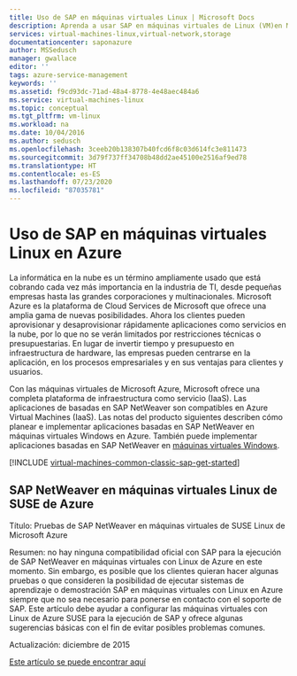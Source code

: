 ```yaml
---
title: Uso de SAP en máquinas virtuales Linux | Microsoft Docs
description: Aprenda a usar SAP en máquinas virtuales de Linux (VM)en Microsoft Azure
services: virtual-machines-linux,virtual-network,storage
documentationcenter: saponazure
author: MSSedusch
manager: gwallace
editor: ''
tags: azure-service-management
keywords: ''
ms.assetid: f9cd93dc-71ad-48a4-8778-4e48aec484a6
ms.service: virtual-machines-linux
ms.topic: conceptual
ms.tgt_pltfrm: vm-linux
ms.workload: na
ms.date: 10/04/2016
ms.author: sedusch
ms.openlocfilehash: 3ceeb20b138307b40fcd6f8c03d614fc3e811473
ms.sourcegitcommit: 3d79f737ff34708b48dd2ae45100e2516af9ed78
ms.translationtype: HT
ms.contentlocale: es-ES
ms.lasthandoff: 07/23/2020
ms.locfileid: "87035781"
---
```

# <a name="using-sap-on-linux-virtual-machines-in-azure"></a>Uso de SAP en máquinas virtuales Linux en Azure
La informática en la nube es un término ampliamente usado que está cobrando cada vez más importancia en la industria de TI, desde pequeñas empresas hasta las grandes corporaciones y multinacionales. Microsoft Azure es la plataforma de Cloud Services de Microsoft que ofrece una amplia gama de nuevas posibilidades. Ahora los clientes pueden aprovisionar y desaprovisionar rápidamente aplicaciones como servicios en la nube, por lo que no se verán limitados por restricciones técnicas o presupuestarias. En lugar de invertir tiempo y presupuesto en infraestructura de hardware, las empresas pueden centrarse en la aplicación, en los procesos empresariales y en sus ventajas para clientes y usuarios.

Con las máquinas virtuales de Microsoft Azure, Microsoft ofrece una completa plataforma de infraestructura como servicio (IaaS). Las aplicaciones de basadas en SAP NetWeaver son compatibles en Azure Virtual Machines (IaaS). Las notas del producto siguientes describen cómo planear e implementar aplicaciones basadas en SAP NetWeaver en máquinas virtuales Windows en Azure. También puede implementar aplicaciones basadas en SAP NetWeaver en [máquinas virtuales Windows](./get-started.md?toc=/azure/virtual-machines/windows/classic/toc.json).

[!INCLUDE [virtual-machines-common-classic-sap-get-started](../../../../includes/virtual-machines-common-classic-sap-get-started.md)]

## <a name="sap-netweaver-on-azure-suse-linux-virtual-machines"></a>SAP NetWeaver en máquinas virtuales Linux de SUSE de Azure
Título: Pruebas de SAP NetWeaver en máquinas virtuales de SUSE Linux de Microsoft Azure

Resumen: no hay ninguna compatibilidad oficial con SAP para la ejecución de SAP NetWeaver en máquinas virtuales con Linux de Azure en este momento. Sin embargo, es posible que los clientes quieran hacer algunas pruebas o que consideren la posibilidad de ejecutar sistemas de aprendizaje o demostración SAP en máquinas virtuales con Linux en Azure siempre que no sea necesario para ponerse en contacto con el soporte de SAP. Este artículo debe ayudar a configurar las máquinas virtuales con Linux de Azure SUSE para la ejecución de SAP y ofrece algunas sugerencias básicas con el fin de evitar posibles problemas comunes.

Actualización: diciembre de 2015

[Este artículo se puede encontrar aquí](./sap-deployment-checklist.md?toc=/azure/virtual-machines/linux/toc.json)

